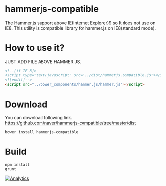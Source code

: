 # hammerjs-compatible
The Hammer.js support above IE(Internet Explorer)9 so It does not use on IE8. This utility is compatible library for hammer.js on IE8(standard mode).

# How to use it?
JUST ADD FILE ABOVE HAMMER.JS.
```html
<!--[if IE 8]>
<script type="text/javascript" src="../dist/hammerjs.compatible.js"></script> <- like this.
<![endif]-->
<script src="../bower_components/hammer.js/hammer.js"></script>
```

# Download
You can download following link.  
https://github.com/naver/hammerjs-compatible/tree/master/dist
```
bower install hammerjs-compatible
```

# Build
```
npm install
grunt
```

[![Analytics](https://ga-beacon.appspot.com/UA-70842526-9/hammerjs-compatible/readme)](https://github.com/naver/hammerjs-compatible)

